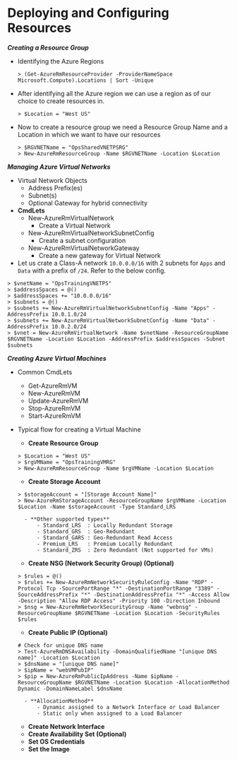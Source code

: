# Deploying and Configuring Resources

***Creating a Resource Group***
- Identifying the Azure Regions

	```
	> (Get-AzureRmResourceProvider -ProviderNameSpace Microsoft.Compute).Locations | Sort -Unique
	```

- After identifying all the Azure region we can use a region as of our choice to create resources in.

	```
	> $Location = "West US"
	```

- Now to create a resource group we need a Resource Group Name and a Location in which we want to have our resources

	```
	> $RGVNETName = "OpsSharedVNETPSRG"
	> New-AzureRmResourceGroup -Name $RGVNETName -Location $Location
	```

***Managing Azure Virtual Networks***
- Virtual Network Objects
	- Address Prefix(es)
	- Subnet(s)
	- Optional Gateway for hybrid connectivity
- **CmdLets**
	- New-AzureRmVirtualNetwork
		- Create a Virtual Network
	- New-AzureRmVirtualNetworkSubnetConfig
		- Create a subnet configuration
	- New-AzureRmVirtualNetworkGateway
		- Create a new gateway for Virtual Network
- Let us crate a Class-A network `10.0.0.0/16` with 2 subnets for `Apps` and `Data` with a prefix of `/24`. Refer to the below config.

```
> $vnetName = "OpsTrainingVNETPS"
> $addressSpaces = @()
> $addressSpaces += "10.0.0.0/16"
> $subnets = @()
> $subnets += New-AzureRmVirtualNetworkSubnetConfig -Name "Apps" -AddressPrefix 10.0.1.0/24
> $subnets += New-AzureRmVirtualNetworkSubnetConfig -Name "Data" -AddressPrefix 10.0.2.0/24
> $vnet = New-AzureRmVirtualNetwork -Name $vnetName -ResourceGroupName $RGVNETName -Location $Location -AddressPrefix $addressSpaces -Subnet $subnets
```

***Creating Azure Virtual Machines***
- Common CmdLets
	- Get-AzureRmVM
	- New-AzureRmVM
	- Update-AzureRmVM
	- Stop-AzureRmVM
	- Start-AzureRmVM

- Typical flow for creating a Virtual Machine
	- **Create Resource Group**
	
	```
	> $Location = "West US"
	> $rgVMName = "OpsTrainingVMRG"
	> New-AzureRmResourceGroup -Name $rgVMName -Location $Location
	```

	- **Create Storage Account**

	```
	> $storageAccount = "[Storage Account Name]"
	> New-AzureRmStorageAccount -ResourceGroupName $rgVMName -Location $Location -Name $storageAccount -Type Standard_LRS
	```
	
		- **Other supported types**
			- Standard_LRS	: Locally Redundant Storage
			- Standard_GRS	: Geo-Redundant
			- Standard_GARS	: Geo-Redundant Read Access
			- Premium_LRS	: Premium Locally Redundant
			- Standard_ZRS	: Zero Redundant (Not supported for VMs)

	- **Create NSG (Network Security Group) (Optional)**

	```
	> $rules = @()
	> $rules += New-AzureRmNetworkSecurityRuleConfig -Name "RDP" -Protocol Tcp -SourcePortRange "*" -DestinationPortRange "3389" -SourceAddressPrefix "*" -DestinationAddressPrefix "*" -Access Allow -Description "Allow RDP Access" -Priority 100 -Direction Inbound
	> $nsg = New-AzureRmNetworkSecurityGroup -Name "webnsg" -ResourceGroupName $RGVNETName -Location $Location -SecurityRules $rules
	```

	- **Create Public IP (Optional)**

	```
	# Check for unique DNS name
	> Test-AzureRmDNSAvailability -DomainQualifiedName "[unique DNS name]" -Location $Location
	> $dnsName = "[unique DNS name]"
	> $ipName = "webVMPubIP"
	> $pip = New-AzureRmPublicIpAddress -Name $ipName -ResourceGroupName $RGVNETName -Location $Location -AllocationMethod Dynamic -DomainNameLabel $dnsName
	```

		- **AllocationMethod**
			- Dynamic assigned to a Network Interface or Load Balancer
			- Static only when assigned to a Load Balancer

	- **Create Network Interface**
	- **Create Availability Set (Optional)**
	- **Set OS Credentials**
	- **Set the Image**
